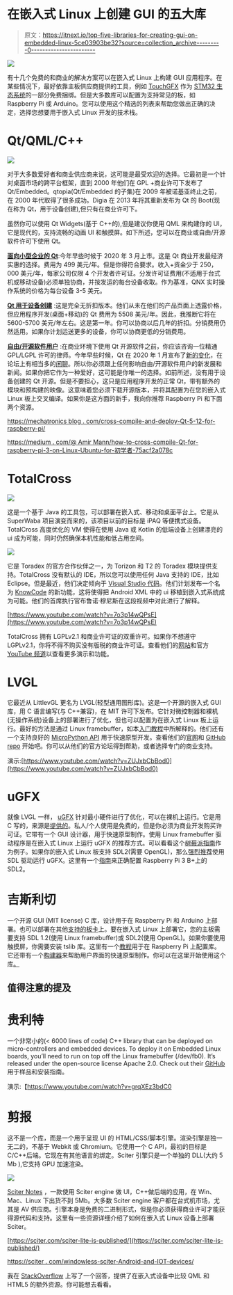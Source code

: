 # 在嵌入式 Linux 上创建 GUI 的五大库

> 原文：<https://itnext.io/top-five-libraries-for-creating-gui-on-embedded-linux-5ce03903be32?source=collection_archive---------0----------------------->

![](img/f4a1688c6e31322491696ec2bc8ae1d1.png)

有十几个免费的和商业的解决方案可以在嵌入式 Linux 上构建 GUI 应用程序。在某些情况下，最好依靠主板供应商提供的工具，例如 [TouchGFX](https://www.touchgfx.com/) 作为 [STM32 生态系统](https://www.st.com/content/st_com/en/products/embedded-software/mcu-mpu-embedded-software/stm32-embedded-software/stm32cube-expansion-packages/x-cube-touchgfx.html)的一部分免费捆绑。但是大多数库可以配置为支持常见的板，如 Raspberry Pi 或 Arduino。您可以使用这个精选的列表来帮助您做出正确的决定，选择您想要用于嵌入式 Linux 开发的技术栈。

# Qt/QML/C++

![](img/63a14e9766fcfbe405f9a3fd6dabe336.png)

对于大多数爱好者和商业供应商来说，这可能是最受欢迎的选择。它最初是一个针对桌面市场的跨平台框架，直到 2000 年他们在 GPL +商业许可下发布了 Qt/Embedded。qtopia(Qt/Embedded 的子集)在 2009 年被诺基亚终止之前，在 2000 年代取得了很多成功。Digia 在 2013 年将其重新发布为 Qt 的 Boot(现在称为 Qt，用于设备创建),但只有在商业许可下。

虽然你可以使用 Qt Widgets(基于 C++的),但是建议你使用 QML 来构建你的 UI，它是现代的，支持流畅的动画 UI 和触摸屏。如下所述，您可以在商业或自由/开源软件许可下使用 Qt。

[**面向小型企业的 Qt**](https://www.qt.io/en-us/qt-for-small-business):今年早些时候于 2020 年 3 月上市。这是 Qt 商业开发最经济实惠的选择。费用为 499 美元/年。但是你得符合要求。收入+资金少于 250，000 美元/年，每家公司仅限 4 个开发者许可证。分发许可证费用(不适用于台式机或移动设备)必须单独协商，并按发运的每台设备收取。作为基准，QNX 实时操作系统的价格为每台设备 3-5 美元。

[**Qt 用于设备创建**](https://www.qt.io/qt-for-device-creation/) :这是完全无折扣版本。他们从未在他们的产品页面上透露价格，但应用程序开发(桌面+移动)的 Qt 费用为 5508 美元/年。因此，我推断它将在 5600-5700 美元/年左右。这是第一年。你可以协商以后几年的折扣。分销费用仍然适用。如果你计划运送更多的设备，你可以协商更低的分销费用。

[**自由/开源软件用户**](https://www.qt.io/download-open-source) :在商业环境下使用 Qt 开源软件之前，你应该咨询一位精通 GPL/LGPL 许可的律师。今年早些时候，Qt 在 2020 年 1 月宣布了[新的变化](https://www.qt.io/blog/qt-offering-changes-2020)，在论坛上有相当多的[闲聊](https://www.phoronix.com/scan.php?page=news_item&px=More-Interest-Possible-Qt-Fork)。所以你必须跟上任何影响自由/开源软件用户的新发展和新闻。如果你把它作为一种爱好，这可能是你唯一的选择。如前所述，没有用于设备创建的 Qt 开源。但是不要担心，这只是应用程序开发的正常 Qt，带有额外的模块和预构建的映像。这意味着您必须下载开源版本，并将其配置为在您的嵌入式 Linux 板上交叉编译。如果你是这方面的新手，我向你推荐 Raspberry Pi 和下面两个资源。

[https://mechatronics blog . com/cross-compile-and-deploy-Qt-5-12-for-raspberry-pi/](https://mechatronicsblog.com/cross-compile-and-deploy-qt-5-12-for-raspberry-pi/)

[https://medium . com/@ Amir Mann/how-to-cross-compile-Qt-for-raspberry-pi-3-on-Linux-Ubuntu-for-初学者-75acf2a078c](https://medium.com/@amirmann/how-to-cross-compile-qt-for-raspberry-pi-3-on-linux-ubuntu-for-beginners-75acf2a078c)

# TotalCross

![](img/9ddfa309e1dc3691988a51a914d92636.png)

这是一个基于 Java 的工具包，可以部署在嵌入式、移动和桌面平台上。它是从 SuperWaba 项目演变而来的，该项目以前的目标是 iPAQ 等便携式设备。TotalCross 高度优化的 VM 使得在使用 Java 或 Kotlin 的低端设备上创建漂亮的 ui 成为可能，同时仍然确保本机性能和低占用空间。

![](img/f1bcde137f01937eda703329cb29fd8e.png)

它是 Toradex 的官方合作伙伴之一，为 Torizon 和 T2 的 Toradex 模块提供支持。TotalCross 没有默认的 IDE，所以您可以使用任何 Java 支持的 IDE，比如 Eclipse。但是最近，他们决定倾向于 [Visual Studio 代码](https://medium.com/totalcross-community/totalcross-plugin-for-vscode-4f45da146a0a)。他们计划发布一个名为 [KnowCode](https://yourapp.totalcross.com/knowcode-app) 的新功能，这将使得把 Android XML 中的 ui 移植到嵌入式系统成为可能。他们的首席执行官布鲁诺·穆尼斯在这段视频中对此进行了解释。

[https://www.youtube.com/watch?v=7o3p14wQPsE](https://www.youtube.com/watch?v=7o3p14wQPsE)

TotalCross 拥有 LGPLv2.1 和商业许可证的双重许可。如果你不想遵守 LGPLv2.1，你将不得不购买没有版税的商业许可证。查看他们的[网站](https://totalcross.com/)和官方 [YouTube 频道](https://www.youtube.com/channel/UCSXUBRBC4Ec3_o9R7-3XX-w)以查看更多演示和功能。

# LVGL

它最近从 LittlevGL 更名为 LVGL(轻型通用图形库)。这是一个开源的嵌入式 GUI 库，用 C 语言编写(与 C++兼容)，在 MIT 许可下发布。它针对微控制器和裸机(无操作系统)设备上的部署进行了优化，但也可以配置为在嵌入式 Linux 板上运行。最好的方法是通过 Linux framebuffer，如本[入门教程](https://blog.lvgl.io/2018-01-03/linux_fb)中所解释的。他们还有一个支持良好的 [MicroPython API](https://blog.lvgl.io/2019-02-20/micropython-bindings) 用于快速原型开发。查看他们的[官网](https://lvgl.io/)和 [GitHub repo](https://github.com/lvgl) 开始吧。你可以从他们的官方论坛得到帮助，或者选择专门的商业支持。

演示:[https://www.youtube.com/watch?v=ZUJxbCbBod0](https://www.youtube.com/watch?v=ZUJxbCbBod0)

# uGFX

就像 LVGL 一样， [uGFX](https://ugfx.io/) 针对最小硬件进行了优化，可以在裸机上运行。它是用 C 写的，来源是[提供的](https://git.ugfx.io/uGFX/uGFX)。私人/个人使用是免费的，但是你必须为商业开发购买许可证。它带有一个 GUI 设计器，用于快速原型制作。使用 Linux framebuffer 驱动程序是在嵌入式 Linux 上运行 uGFX 的推荐方式。可以看看这个[树莓派指南](https://wiki.ugfx.io/index.php/Raspberry_Pi)作为例子。如果你的嵌入式 Linux 板支持 SDL2(需要 OpenGL)，那么[强烈推荐](https://community.ugfx.io/topic/495-ugfx-linux-framebuffer-armv7/?tab=comments#comment-3503)使用 SDL 驱动运行 uGFX。这里有一个[指南](https://gist.github.com/Lokathor/e6fec720b722b8a6f78e399698cae6e4)来正确配置 Raspberry Pi 3 B+上的 SDL2。

# 吉斯利切

一个开源 GUI (MIT license) C 库，设计用于在 Raspberry Pi 和 Arduino 上部署。也可以部署在其他[支持的板卡](https://www.impulseadventure.com/elec/guislice-gui.html#testing)上。要在嵌入式 Linux 上部署它，您的主板需要支持 SDL 1.2(使用 Linux framebuffer)或 SDL2(使用 OpenGL)。如果你要使用触摸屏，你需要安装 tslib 库。这里有一个[教程](https://github.com/ImpulseAdventure/GUIslice/wiki/Installing-GUIslice-on-Raspberry-Pi)用于在 Raspberry Pi 上配置库。它还带有一个[构建器](https://github.com/ImpulseAdventure/GUIslice/wiki/GUIslice-Builder)来帮助用户界面的快速原型制作。你可以在这里开始使用这个库[。](https://www.impulseadventure.com/elec/guislice-gui.html)

## 值得注意的提及

# **贵利特**

一个非常小的(< 6000 lines of code) C++ library that can be deployed on micro-controllers and embedded devices. To deploy it on Embedded Linux boards, you’ll need to run on top off the Linux framebuffer (/dev/fb0). It’s released under the open-source license Apache 2.0\. Check out their [GitHub](https://github.com/idea4good/GuiLite) 用于样品和安装指南。

演示:【https://www.youtube.com/watch?v=grqXEz3bdC0 

# **剪报**

这不是一个库，而是一个用于呈现 UI 的 HTML/CSS/脚本引擎。渲染引擎是独一无二的，不基于 Webkit 或 Chromium。它使用一个 C API，最初的目标是 C/C++后端。它现在有其他语言的绑定。Sciter 引擎只是一个单独的 DLL(大约 5 Mb ),它支持 GPU 加速渲染。

![](img/c7cf375bd2014e2d7c837e8620d3d1bf.png)

[Sciter Notes](https://notes.sciter.com/downloads/) ，一款使用 Sciter engine 做 UI，C++做后端的应用，在 Win、Mac、Linux 下出货不到 5Mb。大多数 Sciter engine 客户都在台式机市场，尤其是 AV 供应商。引擎本身是免费的二进制形式，但是你必须获得商业许可才能获得源代码和支持。这里有一些资源详细介绍了如何在嵌入式 Linux 设备上部署 Sciter。

[https://sciter.com/sciter-lite-is-published/](https://sciter.com/sciter-lite-is-published/)

[https://sciter . com/windowless-sciter-Android-and-IOT-devices/](https://sciter.com/windowless-sciter-android-and-iot-devices/)

我在 [StackOverflow](https://stackoverflow.com/questions/59945182/is-it-possible-to-develop-a-gui-on-linux-embedded-with-just-html-css-and-js/61654579#61654579) 上写了一个回答，提供了在嵌入式设备中比较 QML 和 HTML5 的额外资源。你可能想去看看。